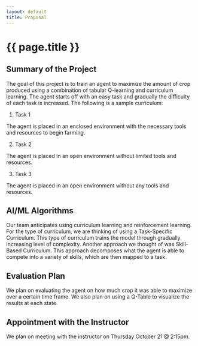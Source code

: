 ```yaml
---
layout: default
title: Proposal
---
```

 

# {{ page.title }}

## Summary of the Project

The goal of this project is to train an agent to maximize the amount of crop produced using a combination of tabular Q-learning and curriculum learning. The agent starts off with an easy task and gradually the difficulty of each task is increased. The following is a sample curriculum: 

 1. Task 1

The agent is placed in an enclosed environment with the necessary tools and resources to begin farming.
 
 2. Task 2

The agent is placed in an open environment without limited tools and resources.
 
 3. Task 3

The agent is placed in an open environment without any tools and resources.

## AI/ML Algorithms

Our team anticipates using curriculum learning and reinforcement learning. For the type of curriculum, we are thinking of using a Task-Specific Curriculum. This type of curriculum trains the model through gradually increasing level of complexity. Another approach we thought of was Skill-Based Curriculum. This approach decomposes what the agent is able to compete into a variety of skills, which are then mapped to a task.

## Evaluation Plan

We plan on evaluating the agent on how much crop it was able to maximize over a certain time frame. We also plan on using a Q-Table to visualize the results at each state.

## Appointment with the Instructor

We plan on meeting with the instructor on Thursday October 21 @ 2:15pm.
